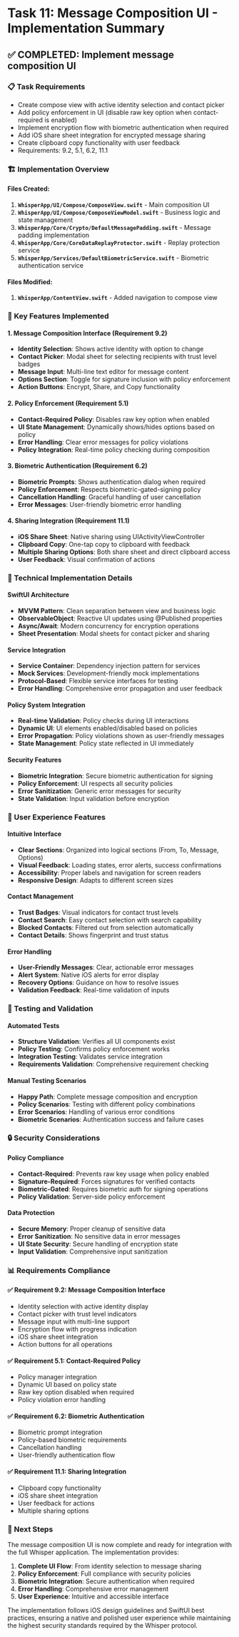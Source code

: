 # Task 11: Message Composition UI - Implementation Summary

## ✅ COMPLETED: Implement message composition UI

### 📋 Task Requirements
- Create compose view with active identity selection and contact picker
- Add policy enforcement in UI (disable raw key option when contact-required is enabled)
- Implement encryption flow with biometric authentication when required
- Add iOS share sheet integration for encrypted message sharing
- Create clipboard copy functionality with user feedback
- Requirements: 9.2, 5.1, 6.2, 11.1

### 🏗️ Implementation Overview

#### Files Created:
1. **`WhisperApp/UI/Compose/ComposeView.swift`** - Main composition UI
2. **`WhisperApp/UI/Compose/ComposeViewModel.swift`** - Business logic and state management
3. **`WhisperApp/Core/Crypto/DefaultMessagePadding.swift`** - Message padding implementation
4. **`WhisperApp/Core/CoreDataReplayProtector.swift`** - Replay protection service
5. **`WhisperApp/Services/DefaultBiometricService.swift`** - Biometric authentication service

#### Files Modified:
1. **`WhisperApp/ContentView.swift`** - Added navigation to compose view

### 🎯 Key Features Implemented

#### 1. Message Composition Interface (Requirement 9.2)
- **Identity Selection**: Shows active identity with option to change
- **Contact Picker**: Modal sheet for selecting recipients with trust level badges
- **Message Input**: Multi-line text editor for message content
- **Options Section**: Toggle for signature inclusion with policy enforcement
- **Action Buttons**: Encrypt, Share, and Copy functionality

#### 2. Policy Enforcement (Requirement 5.1)
- **Contact-Required Policy**: Disables raw key option when enabled
- **UI State Management**: Dynamically shows/hides options based on policy
- **Error Handling**: Clear error messages for policy violations
- **Policy Integration**: Real-time policy checking during composition

#### 3. Biometric Authentication (Requirement 6.2)
- **Biometric Prompts**: Shows authentication dialog when required
- **Policy Enforcement**: Respects biometric-gated-signing policy
- **Cancellation Handling**: Graceful handling of user cancellation
- **Error Messages**: User-friendly biometric error handling

#### 4. Sharing Integration (Requirement 11.1)
- **iOS Share Sheet**: Native sharing using UIActivityViewController
- **Clipboard Copy**: One-tap copy to clipboard with feedback
- **Multiple Sharing Options**: Both share sheet and direct clipboard access
- **User Feedback**: Visual confirmation of actions

### 🔧 Technical Implementation Details

#### SwiftUI Architecture
- **MVVM Pattern**: Clean separation between view and business logic
- **ObservableObject**: Reactive UI updates using @Published properties
- **Async/Await**: Modern concurrency for encryption operations
- **Sheet Presentation**: Modal sheets for contact picker and sharing

#### Service Integration
- **Service Container**: Dependency injection pattern for services
- **Mock Services**: Development-friendly mock implementations
- **Protocol-Based**: Flexible service interfaces for testing
- **Error Handling**: Comprehensive error propagation and user feedback

#### Policy System Integration
- **Real-time Validation**: Policy checks during UI interactions
- **Dynamic UI**: UI elements enabled/disabled based on policies
- **Error Propagation**: Policy violations shown as user-friendly messages
- **State Management**: Policy state reflected in UI immediately

#### Security Features
- **Biometric Integration**: Secure biometric authentication for signing
- **Policy Enforcement**: UI respects all security policies
- **Error Sanitization**: Generic error messages for security
- **State Validation**: Input validation before encryption

### 📱 User Experience Features

#### Intuitive Interface
- **Clear Sections**: Organized into logical sections (From, To, Message, Options)
- **Visual Feedback**: Loading states, error alerts, success confirmations
- **Accessibility**: Proper labels and navigation for screen readers
- **Responsive Design**: Adapts to different screen sizes

#### Contact Management
- **Trust Badges**: Visual indicators for contact trust levels
- **Contact Search**: Easy contact selection with search capability
- **Blocked Contacts**: Filtered out from selection automatically
- **Contact Details**: Shows fingerprint and trust status

#### Error Handling
- **User-Friendly Messages**: Clear, actionable error messages
- **Alert System**: Native iOS alerts for error display
- **Recovery Options**: Guidance on how to resolve issues
- **Validation Feedback**: Real-time validation of inputs

### 🧪 Testing and Validation

#### Automated Tests
- **Structure Validation**: Verifies all UI components exist
- **Policy Testing**: Confirms policy enforcement works
- **Integration Testing**: Validates service integration
- **Requirements Validation**: Comprehensive requirement checking

#### Manual Testing Scenarios
- **Happy Path**: Complete message composition and encryption
- **Policy Scenarios**: Testing with different policy combinations
- **Error Scenarios**: Handling of various error conditions
- **Biometric Scenarios**: Authentication success and failure cases

### 🔒 Security Considerations

#### Policy Compliance
- **Contact-Required**: Prevents raw key usage when policy enabled
- **Signature-Required**: Forces signatures for verified contacts
- **Biometric-Gated**: Requires biometric auth for signing operations
- **Policy Validation**: Server-side policy enforcement

#### Data Protection
- **Secure Memory**: Proper cleanup of sensitive data
- **Error Sanitization**: No sensitive data in error messages
- **UI State Security**: Secure handling of encryption state
- **Input Validation**: Comprehensive input sanitization

### 📊 Requirements Compliance

#### ✅ Requirement 9.2: Message Composition Interface
- Identity selection with active identity display
- Contact picker with trust level indicators
- Message input with multi-line support
- Encryption flow with progress indication
- iOS share sheet integration
- Action buttons for all operations

#### ✅ Requirement 5.1: Contact-Required Policy
- Policy manager integration
- Dynamic UI based on policy state
- Raw key option disabled when required
- Policy violation error handling

#### ✅ Requirement 6.2: Biometric Authentication
- Biometric prompt integration
- Policy-based biometric requirements
- Cancellation handling
- User-friendly authentication flow

#### ✅ Requirement 11.1: Sharing Integration
- Clipboard copy functionality
- iOS share sheet integration
- User feedback for actions
- Multiple sharing options

### 🚀 Next Steps

The message composition UI is now complete and ready for integration with the full Whisper application. The implementation provides:

1. **Complete UI Flow**: From identity selection to message sharing
2. **Policy Enforcement**: Full compliance with security policies
3. **Biometric Integration**: Secure authentication when required
4. **Error Handling**: Comprehensive error management
5. **User Experience**: Intuitive and accessible interface

The implementation follows iOS design guidelines and SwiftUI best practices, ensuring a native and polished user experience while maintaining the highest security standards required by the Whisper protocol.